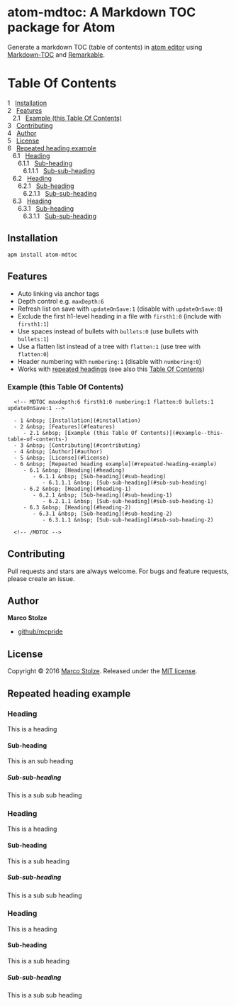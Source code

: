 # atom-mdtoc: A Markdown TOC package for Atom

Generate a markdown TOC (table of contents) in [atom editor](https://atom.io/) using [Markdown-TOC](https://github.com/jonschlinkert/markdown-toc) and [Remarkable](https://github.com/jonschlinkert/remarkable).

# Table Of Contents

<!-- MDTOC maxdepth:6 firsth1:0 numbering:1 flatten:0 bullets:0 updateOnSave:0 -->

1 &nbsp; [Installation](#installation)   
2 &nbsp; [Features](#features)   
&nbsp;&nbsp;&nbsp;2.1 &nbsp; [Example (this Table Of Contents)](#example--this-table-of-contents-)   
3 &nbsp; [Contributing](#contributing)   
4 &nbsp; [Author](#author)   
5 &nbsp; [License](#license)   
6 &nbsp; [Repeated heading example](#repeated-heading-example)   
&nbsp;&nbsp;&nbsp;6.1 &nbsp; [Heading](#heading)   
&nbsp;&nbsp;&nbsp;&nbsp;&nbsp;&nbsp;6.1.1 &nbsp; [Sub-heading](#sub-heading)   
&nbsp;&nbsp;&nbsp;&nbsp;&nbsp;&nbsp;&nbsp;&nbsp;&nbsp;6.1.1.1 &nbsp; [Sub-sub-heading](#sub-sub-heading)   
&nbsp;&nbsp;&nbsp;6.2 &nbsp; [Heading](#heading-1)   
&nbsp;&nbsp;&nbsp;&nbsp;&nbsp;&nbsp;6.2.1 &nbsp; [Sub-heading](#sub-heading-1)   
&nbsp;&nbsp;&nbsp;&nbsp;&nbsp;&nbsp;&nbsp;&nbsp;&nbsp;6.2.1.1 &nbsp; [Sub-sub-heading](#sub-sub-heading-1)   
&nbsp;&nbsp;&nbsp;6.3 &nbsp; [Heading](#heading-2)   
&nbsp;&nbsp;&nbsp;&nbsp;&nbsp;&nbsp;6.3.1 &nbsp; [Sub-heading](#sub-heading-2)   
&nbsp;&nbsp;&nbsp;&nbsp;&nbsp;&nbsp;&nbsp;&nbsp;&nbsp;6.3.1.1 &nbsp; [Sub-sub-heading](#sub-sub-heading-2)   

<!-- /MDTOC -->

## Installation

```
apm install atom-mdtoc
```

## Features

* Auto linking via anchor tags
* Depth control e.g. `maxDepth:6`
* Refresh list on save with `updateOnSave:1` (disable with `updateOnSave:0`)
* Exclude the first h1-level heading in a file with `firsth1:0` (include with `firsth1:1`)
* Use spaces instead of bullets with `bullets:0` (use bullets with `bullets:1`)
* Use a flatten list instead of a tree  with `flatten:1` (use tree with `flatten:0`)
* Header numbering with `numbering:1` (disable with `numbering:0`)
* Works with [repeated headings](#repeated-heading-example) (see also this [Table Of Contents](#table-of-contents))

### Example (this Table Of Contents)

```
  <!-- MDTOC maxdepth:6 firsth1:0 numbering:1 flatten:0 bullets:1 updateOnSave:1 -->

  - 1 &nbsp; [Installation](#installation)   
  - 2 &nbsp; [Features](#features)   
     - 2.1 &nbsp; [Example (this Table Of Contents)](#example--this-table-of-contents-)   
  - 3 &nbsp; [Contributing](#contributing)   
  - 4 &nbsp; [Author](#author)   
  - 5 &nbsp; [License](#license)   
  - 6 &nbsp; [Repeated heading example](#repeated-heading-example)   
     - 6.1 &nbsp; [Heading](#heading)   
        - 6.1.1 &nbsp; [Sub-heading](#sub-heading)   
           - 6.1.1.1 &nbsp; [Sub-sub-heading](#sub-sub-heading)   
     - 6.2 &nbsp; [Heading](#heading-1)   
        - 6.2.1 &nbsp; [Sub-heading](#sub-heading-1)   
           - 6.2.1.1 &nbsp; [Sub-sub-heading](#sub-sub-heading-1)   
     - 6.3 &nbsp; [Heading](#heading-2)   
        - 6.3.1 &nbsp; [Sub-heading](#sub-heading-2)   
           - 6.3.1.1 &nbsp; [Sub-sub-heading](#sub-sub-heading-2)   

  <!-- /MDTOC -->
```

## Contributing

Pull requests and stars are always welcome. For bugs and feature requests, please create an issue.

## Author

**Marco Stolze**

* [github/mcpride](https://github.com/mcpride)

## License

Copyright © 2016 [Marco Stolze](https://github.com/mcpride). Released under the [MIT license](LICENSE.md).

## Repeated heading example

### Heading

This is a heading

#### Sub-heading

This is an sub heading

##### Sub-sub-heading

This is a sub sub heading

### Heading

This is a heading

#### Sub-heading

This is a sub heading

##### Sub-sub-heading

This is a sub sub heading

### Heading

This is a heading

#### Sub-heading

This is a sub heading

##### Sub-sub-heading

This is a sub sub heading
